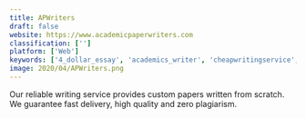 ```yaml
---
title: APWriters
draft: false 
website: https://www.academicpaperwriters.com
classification: ['']
platform: ['Web']
keywords: ['4_dollar_essay', 'academics_writer', 'cheapwritingservice', 'college_essay_writing_help', 'do_my_homework_4_me', 'essay_have', 'essay_ltd', 'handmadewritings', 'management_writing_solutions', 'orderyouressay', 'paperhelp', 'proessaywritings', 'propaperwritings', 'professionalessaywriter', 'shopseen', 'talk_to_transformer']
image: 2020/04/APWriters.png
---
```

Our reliable writing service provides custom papers written from scratch. We guarantee fast delivery, high quality and zero plagiarism.